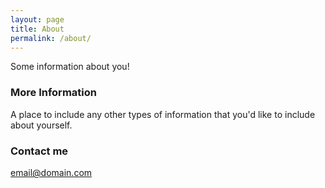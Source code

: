 ```yaml
---
layout: page
title: About
permalink: /about/
---
```



Some information about you!

### More Information

[](https://github.com/barryclark/jekyll-now/blob/master/about.md#more-information)

A place to include any other types of information that you'd like to include about yourself.

### Contact me

[](https://github.com/barryclark/jekyll-now/blob/master/about.md#contact-me)

[email@domain.com](mailto:email@domain.com)